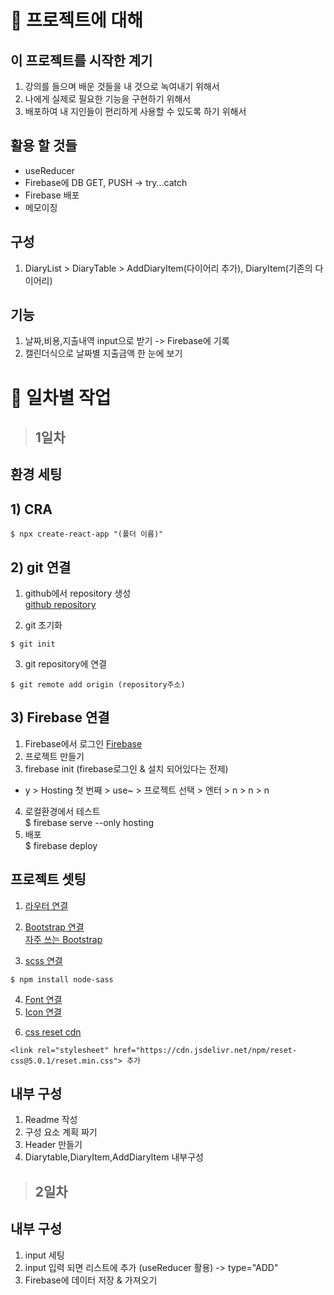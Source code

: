 # 📌 프로젝트에 대해

## 이 프로젝트를 시작한 계기

1. 강의를 들으며 배운 것들을 내 것으로 녹여내기 위해서
2. 나에게 실제로 필요한 기능을 구현하기 위해서
3. 배포하여 내 지인들이 편리하게 사용할 수 있도록 하기 위해서

## 활용 할 것들

- useReducer
- Firebase에 DB GET, PUSH -> try...catch
- Firebase 배포
- 메모이징

## 구성

1. DiaryList > DiaryTable > AddDiaryItem(다이어리 추가), DiaryItem(기존의 다이어리)

## 기능

1. 날짜,비용,지출내역 input으로 받기 -> Firebase에 기록
2. 캘린더식으로 날짜별 지출금액 한 눈에 보기

# 📌 일차별 작업

> ## 1일차

## 환경 세팅

## 1) CRA

```
$ npx create-react-app "(폴더 이름)"
```

## 2) git 연결

1. github에서 repository 생성  
   [github repository](https://github.com/gueit214)

2. git 초기화

```
$ git init
```

3. git repository에 연결

```
$ git remote add origin (repository주소)
```

## 3) Firebase 연결

1. Firebase에서 로그인
   [Firebase](https://firebase.google.com/?hl=ko)
2. 프로젝트 만들기
3. firebase init (firebase로그인 & 설치 되어있다는 전제)

- y > Hosting 첫 번째 > use~ > 프로젝트 선택 > 엔터 > n > n > n

4. 로컬환경에서 테스트  
   $ firebase serve --only hosting
5. 배포  
   $ firebase deploy

## 프로젝트 셋팅

1. [라우터 연결](https://reactrouter.com/docs/en/v6)

2. [Bootstrap 연결](https://getbootstrap.com/docs/5.2/getting-started/introduction/)  
   [자주 쓰는 Bootstrap](https://m.blog.naver.com/PostView.naver?isHttpsRedirect=true&blogId=captain337s&logNo=221628672453)

3. [scss 연결](https://heropy.blog/2018/01/31/sass/)

```
$ npm install node-sass
```

4. [Font 연결](https://fonts.google.com/)
5. [Icon 연결](https://fonts.google.com/icons)
<link rel="stylesheet" href="https://fonts.googleapis.com/css2?family=Material+Symbols+Outlined:opsz,wght,FILL,GRAD@48,400,0,0" />

6. [css reset cdn](https://www.jsdelivr.com/package/npm/reset-css)

```
<link rel="stylesheet" href="https://cdn.jsdelivr.net/npm/reset-css@5.0.1/reset.min.css"> 추가
```

## 내부 구성

1. Readme 작성
2. 구성 요소 계획 짜기
3. Header 만들기
4. Diarytable,DiaryItem,AddDiaryItem 내부구성

> ## 2일차

## 내부 구성

1. input 세팅
2. input 입력 되면 리스트에 추가 (useReducer 활용) -> type="ADD"
3. Firebase에 데이터 저장 & 가져오기

